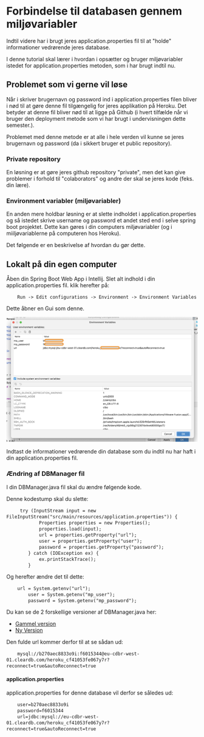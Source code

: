 <!-- JS use if these pages are used as githubpages. can be deleted if used elsewhere -->
<script src="https://code.jquery.com/jquery-3.2.1.min.js"></script>
<script src="../script.js"></script> 

# Forbindelse til databasen gennem miljøvariabler
Indtil videre har i brugt jeres application.properties fil til at "holde" informationer vedrørende jeres database.

I denne tutorial skal lærer i hvordan i opsætter og bruger miljøvariabler istedet for application.properties metoden, som i har brugt indtil nu. 

## Problemet som vi gerne vil løse 
Når i skriver brugernavn og password ind i application.properties filen bliver i nød til at gøre denne fil tilgængelig for jeres applikation på Heroku. Det betyder at denne fil bliver nød til at ligge på Github (i hvert tilfælde når vi bruger den deployment metode som vi har brugt i undervisningen dette semester.).    

Problemet med denne metode er at alle i hele verden vil kunne se jeres brugernavn og password (da i sikkert bruger et public repository).    

### Private repository
En løsning er at gøre jeres github repository "private", men det kan give problemer i forhold til "colaborators" og andre der skal se jeres kode (feks. din lære).     

### Environment variabler (miljøvariabler)
En anden mere holdbar løsning er at slette indholdet i application.properties og så istedet skrive username og password et andet sted end i selve spring boot projektet. Dette kan gøres i din computers miljøvariabler (og i miiljøvariablerne på computeren hos Heroku).

Det følgende er en beskrivelse af hvordan du gør dette. 

## Lokalt på din egen computer

Åben din Spring Boot Web App i Intellij. Slet alt indhold i din application.properties fil. klik herefter på:

````
	Run -> Edit configurations -> Environment -> Environment Variables
```` 
Dette åbner en Gui som denne.    

![](../img/env_1.png)

Indtast de informationer vedrørende din database som du indtil nu har haft i din application.properties fil.     

### Ændring af DBManager fil
I din DBManager.java fil skal du ændre følgende kode.

Denne kodestump skal du slette:

````
	 try (InputStream input = new FileInputStream("src/main/resources/application.properties")) {
            Properties properties = new Properties();
            properties.load(input);
            url = properties.getProperty("url");
            user = properties.getProperty("user");
            password = properties.getProperty("password");
        } catch (IOException ex) {
            ex.printStackTrace();
        }
````

Og herefter ændre det til dette:    


````
	url = System.getenv("url"); 
        user = System.getenv("mp_user"); 
        password = System.getenv("mp_password"); 

````

Du kan se de 2 forskellige versioner af DBManager.java her:

* [Gammel version](https://github.com/techkea/movie-project/blob/appplication_propeties_version/src/main/java/dk/clbo/repository/dbconnect/DBManager.java)
* [Ny Version](https://github.com/techkea/movie-project/blob/master/src/main/java/dk/clbo/repository/dbconnect/DBManager.java)


Den fulde url kommer derfor til at se sådan ud:
````
	mysql://b270aec8833o9i:f6015344@eu-cdbr-west-01.cleardb.com/heroku_cf41053fe067y7r?reconnect=true&autoReconnect=true 
````

#### application.properties 
application.properties for denne database vil derfor se således ud:

```` 
	user=b270aec8833o9i
	password=f6015344
	url=jdbc:mysql://eu-cdbr-west-01.cleardb.com/heroku_cf41053fe067y7r?reconnect=true&autoReconnect=true
```` 
